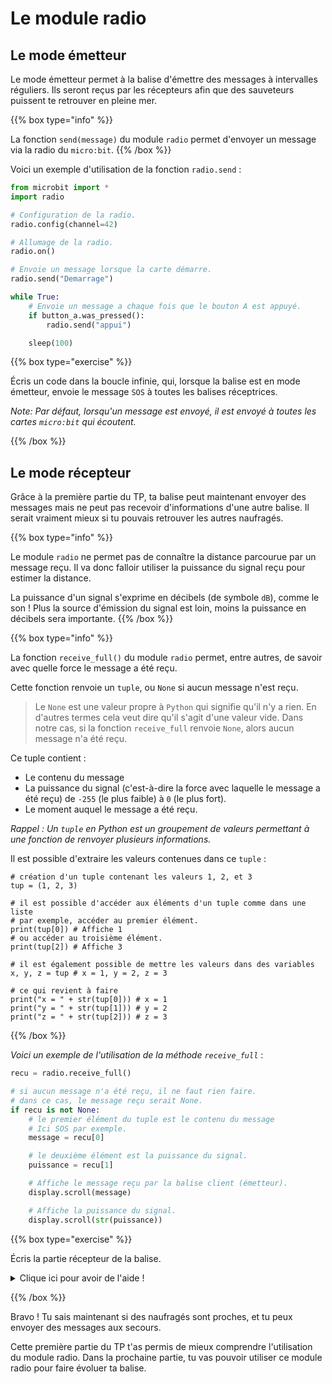# Le module radio


## Le mode émetteur

Le mode émetteur permet à la balise d'émettre des messages à intervalles
réguliers. Ils seront reçus par les récepteurs afin que des sauveteurs puissent
te retrouver en pleine mer.

{{% box type="info" %}}

La fonction `send(message)` du module `radio` permet d'envoyer un
message via la radio du `micro:bit`.
{{% /box %}}

Voici un exemple d'utilisation de la fonction `radio.send` : 

```python
from microbit import *
import radio

# Configuration de la radio.
radio.config(channel=42)

# Allumage de la radio.
radio.on()

# Envoie un message lorsque la carte démarre.
radio.send("Demarrage")

while True:
    # Envoie un message a chaque fois que le bouton A est appuyé.
    if button_a.was_pressed():
        radio.send("appui")

    sleep(100)
```

{{% box type="exercise" %}}

Écris un code dans la boucle infinie, qui, lorsque la balise est en mode
émetteur, envoie le message `SOS` à toutes les balises réceptrices.

*Note: Par défaut, lorsqu'un message est envoyé, il est envoyé à toutes les
cartes `micro:bit` qui écoutent.*

{{% /box %}}

## Le mode récepteur

Grâce à la première partie du TP, ta balise peut maintenant envoyer des
messages mais ne peut pas recevoir d'informations d'une autre balise.
Il serait vraiment mieux si tu pouvais retrouver les autres naufragés.

{{% box type="info" %}}

Le module `radio` ne permet pas de connaître la distance parcourue par un message 
reçu. Il va donc falloir utiliser la puissance du signal reçu pour
estimer la distance.

La puissance d'un signal s'exprime en décibels (de symbole `dB`),
comme le son !
Plus la source d'émission du signal est loin, moins la puissance en décibels
sera importante.
{{% /box %}}

{{% box type="info" %}}

La fonction `receive_full()` du module `radio` permet, entre autres, de savoir
avec quelle force le message a été reçu.

Cette fonction renvoie un `tuple`, ou `None` si aucun message n'est reçu. 

> Le `None` est une valeur propre à `Python` qui signifie qu'il n'y a rien.
> En d'autres termes cela veut dire qu'il s'agit d'une valeur vide. Dans notre
> cas, si la fonction `receive_full` renvoie `None`, alors aucun message n'a
> été reçu.

Ce tuple contient :
- Le contenu du message
- La puissance du signal (c'est-à-dire la force avec laquelle le message
a été reçu) de `-255` (le plus faible) à `0` (le plus fort).
- Le moment auquel le message a été reçu.

*Rappel : Un `tuple` en Python est un groupement de valeurs permettant à
une fonction de renvoyer plusieurs informations.*


Il est possible d'extraire les valeurs contenues dans ce `tuple` :

```codepython
# création d'un tuple contenant les valeurs 1, 2, et 3
tup = (1, 2, 3)

# il est possible d'accéder aux éléments d'un tuple comme dans une liste
# par exemple, accéder au premier élément.
print(tup[0]) # Affiche 1
# ou accéder au troisième élément.
print(tup[2]) # Affiche 3

# il est également possible de mettre les valeurs dans des variables
x, y, z = tup # x = 1, y = 2, z = 3

# ce qui revient à faire
print("x = " + str(tup[0])) # x = 1
print("y = " + str(tup[1])) # y = 2
print("z = " + str(tup[2])) # z = 3
```
{{% /box %}}


*Voici un exemple de l'utilisation de la méthode `receive_full`* :

```python
recu = radio.receive_full()

# si aucun message n'a été reçu, il ne faut rien faire.
# dans ce cas, le message reçu serait None.
if recu is not None:
    # le premier élément du tuple est le contenu du message
    # Ici SOS par exemple.
    message = recu[0]

    # le deuxième élément est la puissance du signal.
    puissance = recu[1]

    # Affiche le message reçu par la balise client (émetteur).
    display.scroll(message)

    # Affiche la puissance du signal.
    display.scroll(str(puissance))
```

{{% box type="exercise" %}}

Écris la partie récepteur de la balise.

<details>
<summary>Clique ici pour avoir de l'aide !</summary>

*Aide : Le code peut suivre cette procédure, écrite en pseudo-code :*

```text {nocopy=true}
si la balise est réceptrice, alors
    message_reçu <- radio.receive_full()
    si message_reçu est None, alors
        On ne capte pas de balise aux alentours.
    sinon,
        message, puissance, temps <- message_reçu
        si puissance > puissance_minimum, alors
            # Une balise proche et d'autres naufragés sont détectés
            Affiche l'image Image.HAPPY
        sinon,
            # La puissance n'est pas suffisante, aucune balise n'est proche.
            Affiche l'image Image.SAD
```

</details>

{{% /box %}}

Bravo ! Tu sais maintenant si des naufragés sont proches, et tu peux 
envoyer des messages aux secours.

Cette première partie du TP t'as permis de mieux comprendre l'utilisation du
module radio. Dans la prochaine partie, tu vas pouvoir utiliser ce module radio
pour faire évoluer ta balise.
